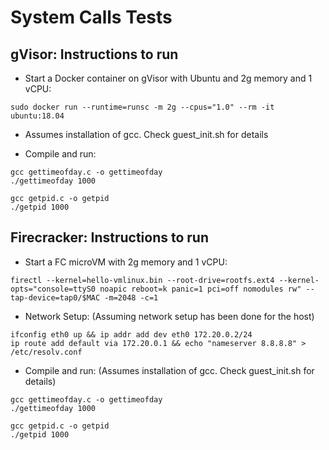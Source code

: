 # System Calls Tests

## gVisor: Instructions to run

* Start a Docker container on gVisor with Ubuntu and 2g memory and 1 vCPU:
```
sudo docker run --runtime=runsc -m 2g --cpus="1.0" --rm -it ubuntu:18.04
```

* Assumes installation of gcc. Check guest_init.sh for details

* Compile and run:
```
gcc gettimeofday.c -o gettimeofday
./gettimeofday 1000
```

```
gcc getpid.c -o getpid
./getpid 1000
```


## Firecracker: Instructions to run

* Start a FC microVM with 2g memory and 1 vCPU:
```
firectl --kernel=hello-vmlinux.bin --root-drive=rootfs.ext4 --kernel-opts="console=ttyS0 noapic reboot=k panic=1 pci=off nomodules rw" --tap-device=tap0/$MAC -m=2048 -c=1
```
* Network Setup:
(Assuming network setup has been done for the host)
```
ifconfig eth0 up && ip addr add dev eth0 172.20.0.2/24
ip route add default via 172.20.0.1 && echo "nameserver 8.8.8.8" > /etc/resolv.conf
```

* Compile and run:
(Assumes installation of gcc. Check guest_init.sh for details)
```
gcc gettimeofday.c -o gettimeofday
./gettimeofday 1000
```

```
gcc getpid.c -o getpid
./getpid 1000
```